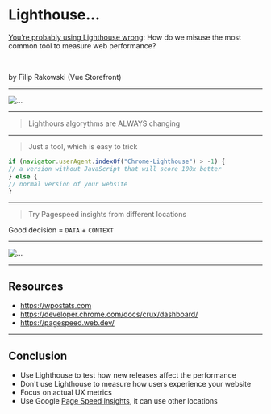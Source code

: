 # Lighthouse…

[You’re probably using Lighthouse wrong](https://fwdays.com/en/event/javascript-fwdays-2023/review/using-lighthouse-wrong): How do we misuse the most common tool to measure web performance?

<br />

by Filip Rakowski (Vue Storefront)

----

![…](/8_stop_using_lighthouse_wrong/false-positive.png)

----

> Lighthours algorythms are ALWAYS changing

----

> Just a tool, which is easy to trick

```js
if (navigator.userAgent.index0f("Chrome-Lighthouse") > -1) {
// a version without JavaScript that will score 100x better
} else {
// normal version of your website
}
```

----

> Try Pagespeed insights from different locations

Good decision = `DATA` + `CONTEXT`

----

![…](/8_stop_using_lighthouse_wrong/av-mobile-load-time-google-research.png)

----

## Resources

* <https://wpostats.com>
* <https://developer.chrome.com/docs/crux/dashboard/>
* <https://pagespeed.web.dev/>

----

## Conclusion

* Use Lighthouse to test how new releases affect the performance
* Don't use Lighthouse to measure how users experience your website
* Focus on actual UX metrics
* Use Google [Page Speed Insights](https://pagespeed.web.dev/), it can use other locations
